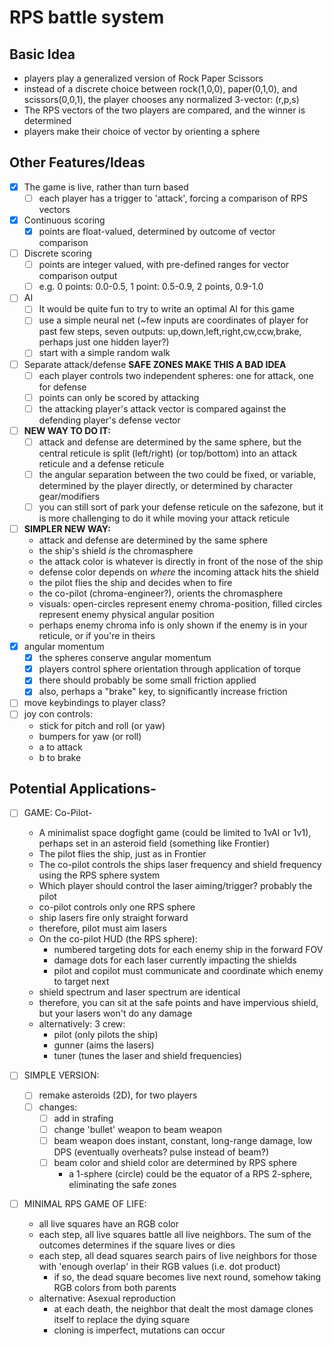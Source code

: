 # RPS battle system



## Basic Idea
- players play a generalized version of Rock Paper Scissors
- instead of a discrete choice between rock(1,0,0), paper(0,1,0), and scissors(0,0,1), the player chooses any normalized 3-vector: (r,p,s)
- The RPS vectors of the two players are compared, and the winner is determined
- players make their choice of vector by orienting a sphere



## Other Features/Ideas
- [X] The game is live, rather than turn based
	- [ ] each player has a trigger to 'attack', forcing a comparison of RPS vectors
- [X] Continuous scoring
	- [X] points are float-valued, determined by outcome of vector comparison
- [ ] Discrete scoring
	- [ ] points are integer valued, with pre-defined ranges for vector comparison output
	- [ ] e.g. 0 points: 0.0-0.5, 1 point: 0.5-0.9, 2 points, 0.9-1.0
- [ ] AI
	- [ ] It would be quite fun to try to write an optimal AI for this game
	- [ ] use a simple neural net (~few inputs are coordinates of player for past few steps, seven outputs: up,down,left,right,cw,ccw,brake, perhaps just one hidden layer?)
    - [ ] start with a simple random walk
- [ ] Separate attack/defense  **SAFE ZONES MAKE THIS A BAD IDEA**
	- [ ] each player controls two independent spheres: one for attack, one for defense
	- [ ] points can only be scored by attacking
	- [ ] the attacking player's attack vector is compared against the defending player's defense vector
- [ ] **NEW WAY TO DO IT:**
	- [ ] attack and defense are determined by the same sphere, but the central reticule is split (left/right) (or top/bottom)
			into an attack reticule and a defense reticule
	- [ ] the angular separation between the two could be fixed, or variable, determined by the player directly, or determined by character gear/modifiers
	- [ ] you can still sort of park your defense reticule on the safezone, but it is more challenging to do it while moving your attack reticule
- [ ] **SIMPLER NEW WAY:**
    - attack and defense are determined by the same sphere
    - the ship's shield *is* the chromasphere
    - the attack color is whatever is directly in front of the nose of the ship
    - defense color depends on *where* the incoming attack hits the shield
    - the pilot flies the ship and decides when to fire
    - the co-pilot (chroma-engineer?), orients the chromasphere
    - visuals: open-circles represent enemy chroma-position, filled circles represent enemy physical angular position
    - perhaps enemy chroma info is only shown if the enemy is in your reticule, or if you're in theirs
- [X] angular momentum
	- [X] the spheres conserve angular momentum
	- [X] players control sphere orientation through application of torque
	- [X] there should probably be some small friction applied
	- [X] also, perhaps a "brake" key, to significantly increase friction
- [ ] move keybindings to player class?
- [ ] joy con controls:
    - stick for pitch and roll (or yaw)
    - bumpers for yaw (or roll)
    - a to attack
    - b to brake


## Potential Applications-
- [ ] GAME: Co-Pilot-
	- A minimalist space dogfight game (could be limited to 1vAI or 1v1), perhaps set in an asteroid field (something like Frontier)
	- The pilot flies the ship, just as in Frontier
	- The co-pilot controls the ships laser frequency and shield frequency using the RPS sphere system
	- Which player should control the laser aiming/trigger? probably the pilot
	- co-pilot controls only one RPS sphere
	- ship lasers fire only straight forward
	- therefore, pilot must aim lasers
	- On the co-pilot HUD (the RPS sphere):
		- numbered targeting dots for each enemy ship in the forward FOV
		- damage dots for each laser currently impacting the shields
		- pilot and copilot must communicate and coordinate which enemy to target next
	- shield spectrum and laser spectrum are identical
	- therefore, you can sit at the safe points and have impervious shield, but your lasers won't do any damage
	- alternatively: 3 crew:
		- pilot (only pilots the ship)
		- gunner (aims the lasers)
		- tuner (tunes the laser and shield frequencies)

- [ ] SIMPLE VERSION:
	- [ ] remake asteroids (2D), for two players
	- [ ] changes:
		- [ ] add in strafing
		- [ ] change 'bullet' weapon to beam weapon
		- [ ] beam weapon does instant, constant, long-range damage, low DPS (eventually overheats? pulse instead of beam?)
		- [ ] beam color and shield color are determined by RPS sphere
            - a 1-sphere (circle) could be the equator of a RPS 2-sphere, eliminating the safe zones

- [ ] MINIMAL RPS GAME OF LIFE:
	- all live squares have an RGB color
	- each step, all live squares battle all live neighbors. The sum of the outcomes determines if the square lives or dies
	- each step, all dead squares search pairs of live neighbors for those with 'enough overlap' in their RGB values (i.e. dot product)
		- if so, the dead square becomes live next round, somehow taking RGB colors from both parents
	- alternative: Asexual reproduction
		- at each death, the neighbor that dealt the most damage clones itself to replace the dying square
		- cloning is imperfect, mutations can occur
